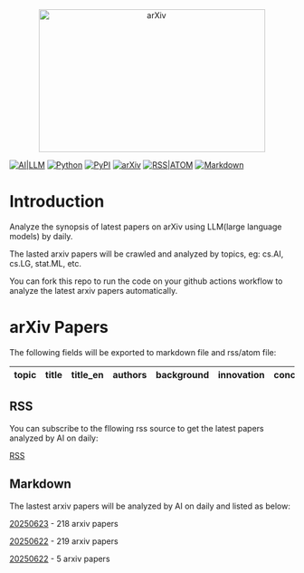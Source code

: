 <div  align="center">    
<img src="https://info.arxiv.org/brand/images/brand-logo-dark-mode.jpg" width = "400" height = "252" alt="arXiv" align=center />
</div>

[![AI|LLM](https://img.shields.io/badge/AI-Large_Language_Model-8A2BE2)](https://github.com/nituchao/latest_arxiv_analyze_ai/)
[![Python](https://img.shields.io/badge/Python-3.9%7C3.10%7C3.11%7C3.12%7C3.13-blue)](https://github.com/nituchao/latest_arxiv_analyze_ai/)
[![PyPI](https://badge.fury.io/py/tensorflow.svg)](https://badge.fury.io/py/tensorflow)
[![arXiv](https://img.shields.io/badge/arXiv-2025-red)](https://arxiv.org)
[![RSS|ATOM](https://img.shields.io/badge/RSS%7CATOM-Feed-e6a700)](https://nituchao.github.io/latest_arxiv_analyze_ai/arxiv_papers_data/rss.xml)
[![Markdown](https://img.shields.io/badge/Markdown-Static-25c2a0)](https://github.com/nituchao/latest_arxiv_analyze_ai/)

# Introduction
Analyze the synopsis of latest papers on arXiv using LLM(large language models) by daily.

The lasted arxiv papers will be crawled and analyzed by topics, eg: cs.AI, cs.LG, stat.ML, etc.

You can fork this repo to run the code on your github actions workflow to analyze the latest arxiv papers automatically.

# arXiv Papers

The following fields will be exported to markdown file and rss/atom file:

| topic | title | title_en | authors | background | innovation | conclusion |
| ---- | ---- | ---- | ---- | ---- | ---- | ---- |

## RSS
You can subscribe to the fllowing rss source to get the latest papers analyzed by AI on daily:

<a href="https://nituchao.github.io/latest_arxiv_analyze_ai/arxiv_papers_data/rss.xml" target="_blank">RSS</a>

## Markdown
The lastest arxiv papers will be analyzed by AI on daily and listed as below:


[20250623](arxiv_papers_data/arxiv_papers_20250623_analyzed_Chinese.md) - 218 arxiv papers


[20250622](arxiv_papers_data/arxiv_papers_20250622_analyzed_Chinese.md) - 219 arxiv papers

[20250622](arxiv_papers_data/arxiv_papers_20250622_analyzed_Chinese.md) - 5 arxiv papers
